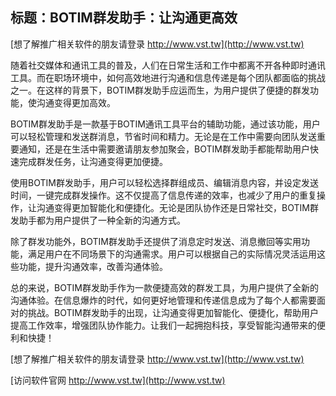 ## **标题：BOTIM群发助手：让沟通更高效**

[想了解推广相关软件的朋友请登录 http://www.vst.tw](http://www.vst.tw)

随着社交媒体和通讯工具的普及，人们在日常生活和工作中都离不开各种即时通讯工具。而在职场环境中，如何高效地进行沟通和信息传递是每个团队都面临的挑战之一。在这样的背景下，BOTIM群发助手应运而生，为用户提供了便捷的群发功能，使沟通变得更加高效。

BOTIM群发助手是一款基于BOTIM通讯工具平台的辅助功能，通过该功能，用户可以轻松管理和发送群消息，节省时间和精力。无论是在工作中需要向团队发送重要通知，还是在生活中需要邀请朋友参加聚会，BOTIM群发助手都能帮助用户快速完成群发任务，让沟通变得更加便捷。

使用BOTIM群发助手，用户可以轻松选择群组成员、编辑消息内容，并设定发送时间，一键完成群发操作。这不仅提高了信息传递的效率，也减少了用户的重复操作，让沟通变得更加智能化和便捷化。无论是团队协作还是日常社交，BOTIM群发助手都为用户提供了一种全新的沟通方式。

除了群发功能外，BOTIM群发助手还提供了消息定时发送、消息撤回等实用功能，满足用户在不同场景下的沟通需求。用户可以根据自己的实际情况灵活运用这些功能，提升沟通效率，改善沟通体验。

总的来说，BOTIM群发助手作为一款便捷高效的群发工具，为用户提供了全新的沟通体验。在信息爆炸的时代，如何更好地管理和传递信息成为了每个人都需要面对的挑战。BOTIM群发助手的出现，让沟通变得更加智能化、便捷化，帮助用户提高工作效率，增强团队协作能力。让我们一起拥抱科技，享受智能沟通带来的便利和快捷！

[想了解推广相关软件的朋友请登录 http://www.vst.tw](http://www.vst.tw)


[访问软件官网 http://www.vst.tw](http://www.vst.tw)
